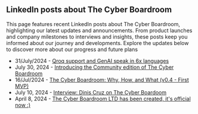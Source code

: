 ## LinkedIn posts about The Cyber Boardroom

This page features recent LinkedIn posts about The Cyber Boardroom, highlighting our latest updates and announcements. From product launches and company milestones to interviews and insights, these posts keep you informed about our journey and developments. Explore the updates below to discover more about our progress and future plans
 
- 31/July/2024 - [Qroq support and GenAI speak in 6x languages](https://www.linkedin.com/pulse/qroq-support-genai-speak-6x-languages-dinis-cruz-bw8tf)
- July 30, 2024 - [Introducing the Community edition of The Cyber Boardroom](https://www.linkedin.com/pulse/introducing-community-edition-cyber-boardroom-dinis-cruz-xsope)
 - 16/Jul/2024 - [The Cyber Boardroom: Why, How, and What (v0.4 - First MVP)](https://www.linkedin.com/pulse/cyber-boardroom-why-how-what-v04-first-mvp-dinis-cruz-pbfge)
 - July 10, 2024 - [Interview: Dinis Cruz on The Cyber Boardoom](https://www.linkedin.com/pulse/interview-dinis-cruz-cyber-boardoom-dinis-cruz-nmmue)
- April 8, 2024 - [The Cyber Boardroom LTD has been created, it's official now :) ](https://www.linkedin.com/pulse/cyber-boardroom-ltd-has-been-created-its-official-now-dinis-cruz-oaj8e)